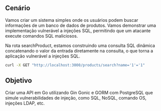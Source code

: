 
## Cenário
Vamos criar um sistema simples onde os usuários podem buscar informações de um banco de dados de produtos. Vamos demonstrar uma implementação vulnerável a injeções SQL, permitindo que um atacante execute comandos SQL maliciosos.

Na rota searchProduct, estamos construindo uma consulta SQL dinâmica concatenando o valor da entrada diretamente na consulta, o que torna a aplicação vulnerável a injeções SQL.

```bash
curl -X GET "http://localhost:3000/products/search?name='1'='1"
```

## Objetivo
Criar uma API em Go utilizando Gin Gonic e GORM com PostgreSQL que simule vulnerabilidades de injeção, como SQL, NoSQL, comando OS, injeções LDAP, etc.

